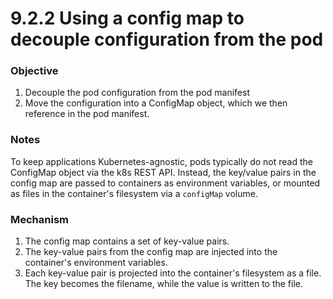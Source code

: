 # 9.2.2 Using a config map to decouple configuration from the pod

### Objective

1. Decouple the pod configuration from the pod manifest
2. Move the configuration into a ConfigMap object, which we then reference in the pod manifest.

### Notes

To keep applications Kubernetes-agnostic, pods typically do not read the ConfigMap object via the k8s REST API. Instead, the key/value pairs in the config map are passed to containers as environment variables, or mounted as files in the container's filesystem via a `configMap` volume.

### Mechanism

1. The config map contains a set of key-value pairs.
2. The key-value pairs from the config map are injected into the container's environment variables.
3. Each key-value pair is projected into the container's filesystem as a file. The key becomes the filename, while the value is written to the file.
